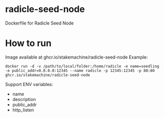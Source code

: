 # radicle-seed-node
Dockerfile for Radicle Seed Node

# How to run
Image available at ghcr.io/stakemachine/radicle-seed-node
Example:
```
docker run -d -v /path/to/local/folder:/home/radicle -e name=seedling -e public_addr=0.0.0.0:12345 --name radicle -p 12345:12345 -p 80:80 ghcr.io/stakemachine/radicle-seed-node
```
Support ENV variables:
* name
* description
* public_addr
* http_listen